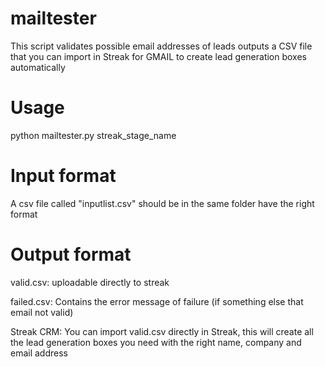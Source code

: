 # mailtester
This script validates possible email addresses of leads outputs a CSV file that you can import in Streak for GMAIL to create lead generation boxes automatically

# Usage
python mailtester.py streak_stage_name

# Input format
A csv file called "inputlist.csv" should be in the same folder have the right format

# Output format
valid.csv: uploadable directly to streak

failed.csv: Contains the error message of failure (if something else that email not valid)

Streak CRM: You can import valid.csv directly in Streak, this will create all the lead generation boxes you need with the right name, company and email address